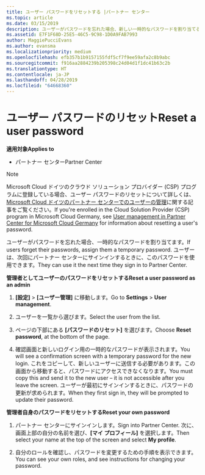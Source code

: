 ```yaml
---
title: ユーザー パスワードをリセットする |パートナー センター
ms.topic: article
ms.date: 03/15/2019
description: ユーザーがパスワードを忘れた場合、新しい一時的なパスワードを割り当てることができます。 ユーザーは、次回にパートナー センターにサインインするときに、このパスワードを使用できます。
ms.assetid: E7F1F68D-25E5-46C5-9C98-1D0A9FAB7993
author: MaggiePucciEvans
ms.author: evansma
ms.localizationpriority: medium
ms.openlocfilehash: efb357b1b9157155fdf5cf7f9ee59afa2c8b9abc
ms.sourcegitcommit: f916aa2884239b205398c24d04d1f1dc41b63c2b
ms.translationtype: HT
ms.contentlocale: ja-JP
ms.lasthandoff: 04/28/2019
ms.locfileid: "64668360"
---
```

# <a name="reset-a-user-password"></a><span data-ttu-id="f20da-104">ユーザー パスワードのリセット</span><span class="sxs-lookup"><span data-stu-id="f20da-104">Reset a user password</span></span>

<span data-ttu-id="f20da-105">**適用対象**</span><span class="sxs-lookup"><span data-stu-id="f20da-105">**Applies to**</span></span>

-  <span data-ttu-id="f20da-106">パートナー センター</span><span class="sxs-lookup"><span data-stu-id="f20da-106">Partner Center</span></span>
   
> [!NOTE]  
>  <span data-ttu-id="f20da-107">Microsoft Cloud ドイツのクラウド ソリューション プロバイダー (CSP) プログラムに登録している場合、ユーザー パスワードのリセットについて詳しくは、[Microsoft Cloud ドイツのパートナー センターでのユーザーの管理](user-management-in-partner-center-for-microsoft-cloud-germany.md)に関する記事をご覧ください。</span><span class="sxs-lookup"><span data-stu-id="f20da-107">If you're enrolled in the Cloud Solution Provider (CSP) program in Microsoft Cloud Germany, see [User management in Partner Center for Microsoft Cloud Germany](user-management-in-partner-center-for-microsoft-cloud-germany.md) for information about resetting a user's password.</span></span>

<span data-ttu-id="f20da-108">ユーザーがパスワードを忘れた場合、一時的なパスワードを割り当てます。</span><span class="sxs-lookup"><span data-stu-id="f20da-108">If users forget their passwords, assign them a temporary password.</span></span> <span data-ttu-id="f20da-109">ユーザーは、次回にパートナー センターにサインインするときに、このパスワードを使用できます。</span><span class="sxs-lookup"><span data-stu-id="f20da-109">They can use it the next time they sign in to Partner Center.</span></span>

<span data-ttu-id="f20da-110">**管理者としてユーザーのパスワードをリセットする**</span><span class="sxs-lookup"><span data-stu-id="f20da-110">**Reset a user password as an admin**</span></span>

1.  <span data-ttu-id="f20da-111">**[設定]** &gt; **[ユーザー管理]** に移動します。</span><span class="sxs-lookup"><span data-stu-id="f20da-111">Go to **Settings** &gt; **User management**.</span></span>
2.  <span data-ttu-id="f20da-112">ユーザーを一覧から選びます。</span><span class="sxs-lookup"><span data-stu-id="f20da-112">Select the user from the list.</span></span>

3.  <span data-ttu-id="f20da-113">ページの下部にある **[パスワードのリセット]** を選びます。</span><span class="sxs-lookup"><span data-stu-id="f20da-113">Choose **Reset password**, at the bottom of the page.</span></span>

4.  <span data-ttu-id="f20da-114">確認画面と新しいログイン用の一時的なパスワードが表示されます。</span><span class="sxs-lookup"><span data-stu-id="f20da-114">You will see a confirmation screen with a temporary password for the new login.</span></span> <span data-ttu-id="f20da-115">これをコピーして、新しいユーザーに送信する必要があります。この画面から移動すると、パスワードにアクセスできなくなります。</span><span class="sxs-lookup"><span data-stu-id="f20da-115">You must copy this and send it to the new user – it is not accessible after you leave the screen.</span></span> <span data-ttu-id="f20da-116">ユーザーが最初にサインインするときに、パスワードの更新が求められます。</span><span class="sxs-lookup"><span data-stu-id="f20da-116">When they first sign in, they will be prompted to update their password.</span></span>

<span data-ttu-id="f20da-117">**管理者自身のパスワードをリセットする**</span><span class="sxs-lookup"><span data-stu-id="f20da-117">**Reset your own password**</span></span>

1.  <span data-ttu-id="f20da-118">パートナー センターにサインインします。</span><span class="sxs-lookup"><span data-stu-id="f20da-118">Sign into Partner Center.</span></span> <span data-ttu-id="f20da-119">次に、画面上部の自分の名前を選び、**[マイ プロフィール]** を選択します。</span><span class="sxs-lookup"><span data-stu-id="f20da-119">Then select your name at the top of the screen and select **My profile**.</span></span>

2.  <span data-ttu-id="f20da-120">自分のロールを確認し、パスワードを変更するための手順を表示できます。</span><span class="sxs-lookup"><span data-stu-id="f20da-120">You can see your own roles, and see instructions for changing your password.</span></span>

 

 



